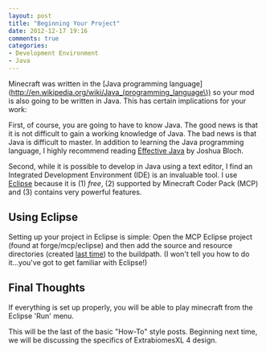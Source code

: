 ```yaml
---
layout: post
title: "Beginning Your Project"
date: 2012-12-17 19:16
comments: true
categories: 
- Development Environment
- Java
---
```


Minecraft was written in the [Java programming language](http://en.wikipedia.org/wiki/Java_(programming_language\)) so your mod is also going to be written in Java. This has certain implications for your work:  <!-- more -->

First, of course, you are going to have to know Java. The good news is that it is not difficult to gain a working knowledge of Java. The bad news is that Java is difficult to master. In addition to learning the Java programming language, I highly recommend reading [Effective Java](http://www.amazon.com/gp/product/0321356683/ref=as_li_ss_tl?ie=UTF8&camp=1789&creative=390957&creativeASIN=0321356683&linkCode=as2&tag=killentime-20) by Joshua Bloch.

Second, while it is possible to develop in Java using a text editor, I find an Integrated Development Environment (IDE) is an invaluable tool. I use [Eclipse](http://www.eclipse.org/downloads/moreinfo/java.php) because it is (1) *free*, (2) supported by Minecraft Coder Pack (MCP) and (3) contains very powerful features.

## Using Eclipse

Setting up your project in Eclipse is simple: Open the MCP Eclipse project (found at forge/mcp/eclipse) and then add the source and resource directories (created [last time](/blog/2012/12/13/organization-and-revision-control/)) to the buildpath. (I won't tell you how to do it...you've got to get familiar with Eclipse!)

## Final Thoughts

If everything is set up properly, you will be able to play minecraft from the Eclipse 'Run' menu.

This will be the last of the basic "How-To" style posts. Beginning next time, we will be discussing the specifics of ExtrabiomesXL 4 design.